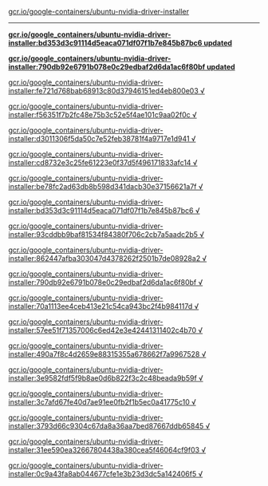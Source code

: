 [gcr.io/google-containers/ubuntu-nvidia-driver-installer](https://hub.docker.com/r/sqeven/ubuntu-nvidia-driver-installer/tags/) 

----
**[gcr.io/google_containers/ubuntu-nvidia-driver-installer:bd353d3c91114d5eaca071df07f1b7e845b87bc6 updated](https://hub.docker.com/r/sqeven/ubuntu-nvidia-driver-installer/tags/)**

**[gcr.io/google_containers/ubuntu-nvidia-driver-installer:790db92e6791b078e0c29edbaf2d6da1ac6f80bf updated](https://hub.docker.com/r/sqeven/ubuntu-nvidia-driver-installer/tags/)**

[gcr.io/google_containers/ubuntu-nvidia-driver-installer:fe721d768bab68913c80d37946151ed4eb800e03 √](https://hub.docker.com/r/sqeven/ubuntu-nvidia-driver-installer/tags/)

[gcr.io/google_containers/ubuntu-nvidia-driver-installer:f56351f7b2fc48e75b3c52e5f4ae101c9aa02f0c √](https://hub.docker.com/r/sqeven/ubuntu-nvidia-driver-installer/tags/)

[gcr.io/google_containers/ubuntu-nvidia-driver-installer:d3011306f5da50c7e52feb38781f4a9717e1d941 √](https://hub.docker.com/r/sqeven/ubuntu-nvidia-driver-installer/tags/)

[gcr.io/google_containers/ubuntu-nvidia-driver-installer:cd8732e3c25fe61223e0f37d5f496171833afc14 √](https://hub.docker.com/r/sqeven/ubuntu-nvidia-driver-installer/tags/)

[gcr.io/google_containers/ubuntu-nvidia-driver-installer:be78fc2ad63db8b598d341dacb30e37156621a7f √](https://hub.docker.com/r/sqeven/ubuntu-nvidia-driver-installer/tags/)

[gcr.io/google_containers/ubuntu-nvidia-driver-installer:bd353d3c91114d5eaca071df07f1b7e845b87bc6 √](https://hub.docker.com/r/sqeven/ubuntu-nvidia-driver-installer/tags/)

[gcr.io/google_containers/ubuntu-nvidia-driver-installer:93cddbb9baf81534f84380f706c2cb7a5aadc2b5 √](https://hub.docker.com/r/sqeven/ubuntu-nvidia-driver-installer/tags/)

[gcr.io/google_containers/ubuntu-nvidia-driver-installer:862447afba303047d4378262f2501b7de08928a2 √](https://hub.docker.com/r/sqeven/ubuntu-nvidia-driver-installer/tags/)

[gcr.io/google_containers/ubuntu-nvidia-driver-installer:790db92e6791b078e0c29edbaf2d6da1ac6f80bf √](https://hub.docker.com/r/sqeven/ubuntu-nvidia-driver-installer/tags/)

[gcr.io/google_containers/ubuntu-nvidia-driver-installer:70a1113ee4ceb413e21c54ca943bc2f4b984117d √](https://hub.docker.com/r/sqeven/ubuntu-nvidia-driver-installer/tags/)

[gcr.io/google_containers/ubuntu-nvidia-driver-installer:57ee51f71357006c6ed42e3e42441311402c4b70 √](https://hub.docker.com/r/sqeven/ubuntu-nvidia-driver-installer/tags/)

[gcr.io/google_containers/ubuntu-nvidia-driver-installer:490a7f8c4d2659e88315355a678662f7a9967528 √](https://hub.docker.com/r/sqeven/ubuntu-nvidia-driver-installer/tags/)

[gcr.io/google_containers/ubuntu-nvidia-driver-installer:3e9582fdf5f9b8ae0d6b822f3c2c48beada9b59f √](https://hub.docker.com/r/sqeven/ubuntu-nvidia-driver-installer/tags/)

[gcr.io/google_containers/ubuntu-nvidia-driver-installer:3c7afd67fe40d7ae91ee0fb2f1b5ec0a41775c10 √](https://hub.docker.com/r/sqeven/ubuntu-nvidia-driver-installer/tags/)

[gcr.io/google_containers/ubuntu-nvidia-driver-installer:3793d66c9304c67da8a36aa7bed87667ddb65845 √](https://hub.docker.com/r/sqeven/ubuntu-nvidia-driver-installer/tags/)

[gcr.io/google_containers/ubuntu-nvidia-driver-installer:31ee590ea32667804438a380cea5f46064cf9f03 √](https://hub.docker.com/r/sqeven/ubuntu-nvidia-driver-installer/tags/)

[gcr.io/google_containers/ubuntu-nvidia-driver-installer:0c9a43fa8ab044677cfe1e3b23d3dc5a142406f5 √](https://hub.docker.com/r/sqeven/ubuntu-nvidia-driver-installer/tags/)

